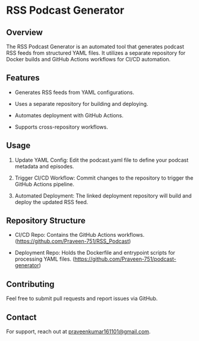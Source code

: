 # RSS Podcast Generator

## Overview

The RSS Podcast Generator is an automated tool that generates podcast RSS feeds from structured YAML files. It utilizes a separate repository for Docker builds and GitHub Actions workflows for CI/CD automation.

## Features

- Generates RSS feeds from YAML configurations.

- Uses a separate repository for building and deploying.

- Automates deployment with GitHub Actions.

- Supports cross-repository workflows.

## Usage

1. Update YAML Config: Edit the podcast.yaml file to define your podcast metadata and episodes.

2. Trigger CI/CD Workflow: Commit changes to the repository to trigger the GitHub Actions pipeline.

3. Automated Deployment: The linked deployment repository will build and deploy the updated RSS feed.

## Repository Structure

- CI/CD Repo: Contains the GitHub Actions workflows.(https://github.com/Praveen-751/RSS_Podcast)

- Deployment Repo: Holds the Dockerfile and entrypoint scripts for processing YAML files. (https://github.com/Praveen-751/podcast-generator)

## Contributing

Feel free to submit pull requests and report issues via GitHub.

## Contact

For support, reach out at praveenkumar161101@gmail.com.
